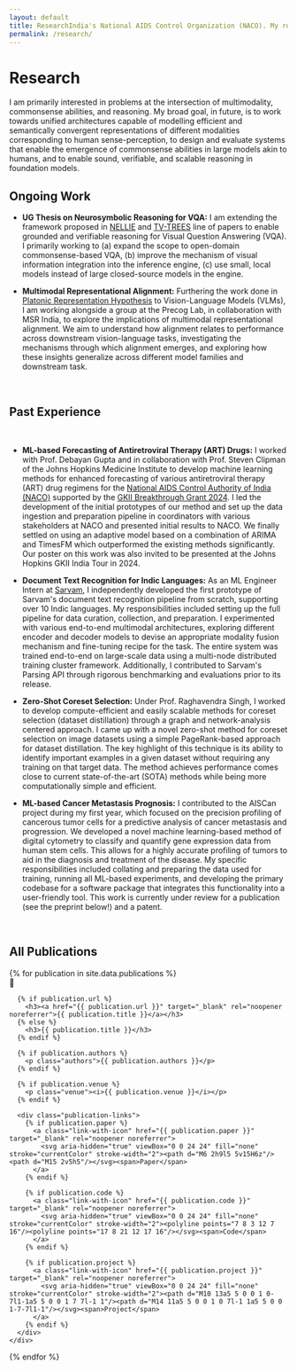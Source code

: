 ```yaml
---
layout: default
title: ResearchIndia's National AIDS Control Organization (NACO). My role involved setting up the complete data cleaning and processing pipeline, experimenting with different models, and developing the first few iterations of the forecasting tool. We presented our initial results to senior NACO executives. The method is now being adopted by NACO for country-wide forecasting of more than 17 HIV drugs, which will optimize availability and positively impact lakhs of patients living with HIV
permalink: /research/
---
```


# Research
<div class="section">
  <p>
    I am primarily interested in problems at the intersection of multimodality, commonsense abilities, and reasoning. My broad goal, in future, is to work towards unified architectures capable of modelling efficient and semantically convergent representations of different modalities corresponding to human sense-perception, to design and evaluate systems that enable the emergence of commonsense abilities in large models akin to humans, and to enable sound, verifiable, and scalable reasoning in foundation models.
  </p>
</div>

<div class="section">
  <h2>Ongoing Work</h2>
  <ul class="research-list">
    <li><p><b>UG Thesis on Neurosymbolic Reasoning for VQA:</b> I am extending the framework proposed in <a href="">NELLIE</a> and <a href="">TV-TREES</a> line of papers to enable grounded and verifiable reasoning for Visual Question Answering (VQA). I primarily working to (a) expand the scope to open-domain commonsense-based VQA, (b) improve the mechanism of visual information integration into the inference engine, (c) use small, local models instead of large closed-source models in the engine.</p></li>
    <li><p><b>Multimodal Representational Alignment:</b> Furthering the work done in <a href="https://arxiv.org/pdf/2405.07987" target="_blank">Platonic Representation Hypothesis</a> to Vision-Language Models (VLMs), I am working alongside a group at the Precog Lab, in collaboration with MSR India, to explore the implications of multimodal representational alignment. We aim to understand how alignment relates to performance across downstream vision-language tasks, investigating the mechanisms through which alignment emerges, and exploring how these insights generalize across different model families and downstream task. </p></li>
  </ul>
</div>
<div class="section">
  <h2>Past Experience</h2>
  <ul class="research-list">
    <li><p><b>ML-based Forecasting of Antiretroviral Therapy (ART) Drugs:</b> I worked with Prof. Debayan Gupta and in collaboration with Prof. Steven Clipman of the Johns Hopkins Medicine Institute to develop machine learning methods for enhanced forecasting of various antiretroviral therapy (ART) drug regimens for the <a href="https://naco.gov.in/" target="_blank">National AIDS Control Authority of India (NACO)</a> supported by the <a href="https://indiainstitute.jhu.edu/news/news-2025/news-from-gkii-2024/gkii-announces-breakthrough-grant-awardees-for-health-data-research/" target="_blank">GKII Breakthrough Grant 2024</a>. I led the development of the initial prototypes of our method and set up the data ingestion and preparation pipeline in coordinators with various stakeholders at NACO and presented initial results to NACO. We finally settled on using an adaptive model based on a combination of ARIMA and TimesFM which outperformed the existing methods significantly. Our poster on this work was also invited to be presented at the Johns Hopkins GKII India Tour in 2024.</p></li>
    <li><p><b>Document Text Recognition for Indic Languages:</b> As an ML Engineer Intern at <a href="https://www.sarvam.ai/">Sarvam</a>, I independently developed the first prototype of Sarvam's document text recognition pipeline from scratch, supporting over 10 Indic languages. My responsibilities included setting up the full pipeline for data curation, collection, and preparation. I experimented with various end-to-end multimodal architectures, exploring different encoder and decoder models to devise an appropriate modality fusion mechanism and fine-tuning recipe for the task. The entire system was trained end-to-end on large-scale data using a multi-node distributed training cluster framework. Additionally, I contributed to Sarvam's Parsing API through rigorous benchmarking and evaluations prior to its release.</p></li>
    <li><p><b>Zero-Shot Coreset Selection:</b> Under Prof. Raghavendra Singh, I worked to develop compute-efficient and easily scalable methods for coreset selection (dataset distillation) through a graph and network-analysis centered approach. I came up with a novel zero-shot method for coreset selection on image datasets using a simple PageRank-based approach for dataset distillation. The key highlight of this technique is its ability to identify important examples in a given dataset without requiring any training on that target data. The method achieves performance comes close to current state-of-the-art (SOTA) methods while being more computationally simple and efficient.</p></li>
    <li><p><b>ML-based Cancer Metastasis Prognosis:</b> I contributed to the AISCan project during my first year, which focused on the precision profiling of cancerous tumor cells for a predictive analysis of cancer metastasis and progression. We developed a novel machine learning-based method of digital cytometry to classify and quantify gene expression data from human stem cells. This allows for a highly accurate profiling of tumors to aid in the diagnosis and treatment of the disease. My specific responsibilities included collating and preparing the data used for training, running all ML-based experiments, and developing the primary codebase for a software package that integrates this functionality into a user-friendly tool. This work is currently under review for a publication (see the preprint below!) and a patent.</p></li>
  </ul>
</div>
<div class="section">
  <h2>All Publications</h2>
  {% for publication in site.data.publications %}
  <div class="publication">
    <div class="publication-icon">📄</div>
    <div class="publication-content">
      
      {% if publication.url %}
        <h3><a href="{{ publication.url }}" target="_blank" rel="noopener noreferrer">{{ publication.title }}</a></h3>
      {% else %}
        <h3>{{ publication.title }}</h3>
      {% endif %}
      
      {% if publication.authors %}
        <p class="authors">{{ publication.authors }}</p>
      {% endif %}
      
      {% if publication.venue %}
        <p class="venue"><i>{{ publication.venue }}</i></p>
      {% endif %}
      
      <div class="publication-links">
        {% if publication.paper %}
          <a class="link-with-icon" href="{{ publication.paper }}" target="_blank" rel="noopener noreferrer">
            <svg aria-hidden="true" viewBox="0 0 24 24" fill="none" stroke="currentColor" stroke-width="2"><path d="M6 2h9l5 5v15H6z"/><path d="M15 2v5h5"/></svg><span>Paper</span>
          </a>
        {% endif %}
        
        {% if publication.code %}
          <a class="link-with-icon" href="{{ publication.code }}" target="_blank" rel="noopener noreferrer">
            <svg aria-hidden="true" viewBox="0 0 24 24" fill="none" stroke="currentColor" stroke-width="2"><polyline points="7 8 3 12 7 16"/><polyline points="17 8 21 12 17 16"/></svg><span>Code</span>
          </a>
        {% endif %}
        
        {% if publication.project %}
          <a class="link-with-icon" href="{{ publication.project }}" target="_blank" rel="noopener noreferrer">
            <svg aria-hidden="true" viewBox="0 0 24 24" fill="none" stroke="currentColor" stroke-width="2"><path d="M10 13a5 5 0 0 1 0-7l1-1a5 5 0 0 1 7 7l-1 1"/><path d="M14 11a5 5 0 0 1 0 7l-1 1a5 5 0 0 1-7-7l1-1"/></svg><span>Project</span>
          </a>
        {% endif %}
      </div>
    </div>
  </div>
  {% endfor %}
</div>